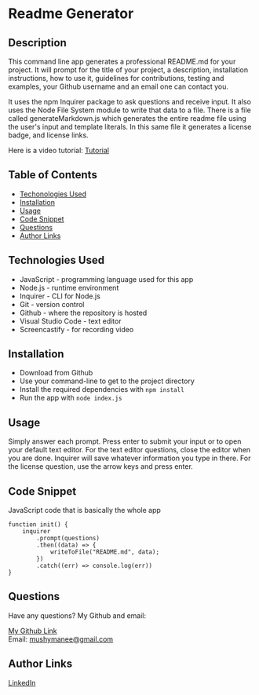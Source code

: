# Readme Generator

## Description 

This command line app generates a professional README.md for your project.
It will prompt for the title of your project, a description, installation instructions, how to use it, 
guidelines for contributions, testing and examples, your Github username and an email one can contact you.

It uses the npm Inquirer package to ask questions and receive input. It also uses the Node File System module 
to write that data to a file. There is a file called generateMarkdown.js which generates the entire 
readme file using the user's input and template literals. In this same file it generates a license badge, and 
license links.

Here is a video tutorial: [Tutorial](https://watch.screencastify.com/v/RIT5XGo9sfw1s0jCkwA3)

## Table of Contents

* [Techonologies Used](#technologies-used)
* [Installation](#installation)
* [Usage](#usage)
* [Code Snippet](#code-snippet)
* [Questions](#questions)
* [Author Links](#author-links)

## Technologies Used

- JavaScript - programming language used for this app
- Node.js - runtime environment
- Inquirer - CLI for Node.js
- Git - version control
- Github - where the repository is hosted
- Visual Studio Code - text editor
- Screencastify - for recording video

## Installation

- Download from Github
- Use your command-line to get to the project directory
- Install the required dependencies with ```npm install```
- Run the app with ```node index.js```

## Usage

Simply answer each prompt. Press enter to submit your input or to open your default text editor. 
For the text editor questions, close the editor when you are done. Inquirer will save whatever information 
you type in there. For the license question, use the arrow keys and press enter.

## Code Snippet

JavaScript code that is basically the whole app
```
function init() {
    inquirer
        .prompt(questions)
        .then((data) => {
            writeToFile("README.md", data);
        })
        .catch((err) => console.log(err))
}
```

## Questions

Have any questions? My Github and email:

[My Github Link](https://github.com/mushymane)  
Email: mushymanee@gmail.com

## Author Links
[LinkedIn](https://www.linkedin.com/in/luigilantin/)
